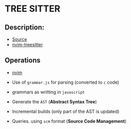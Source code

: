 # TREE SITTER

## Description: 

- [Source](https://tree-sitter.github.io/tree-sitter/)
- [nvim-treesitter](https://github.com/nvim-treesitter/nvim-treesitter)

## Operations

- [nvim](https://www.youtube.com/watch?v=MpnjYb-t12A&t=6s)

- Use of `grammar.js` for parsing (converted to `c` code)
- grammars as writting in `javascript`
- Generate the `AST` (**Abstract Syntax Tree**)
- Incremental builds (only part of the AST is updated)
- Queries. using `scm` format (**Source Code Management**)
